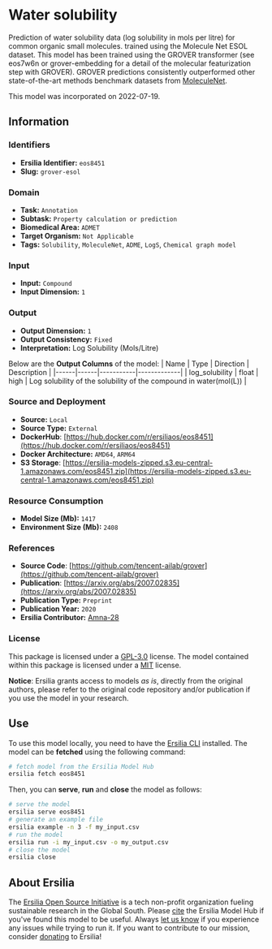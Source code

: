 # Water solubility

Prediction of water solubility data (log solubility in mols per litre) for common organic small molecules. trained using the Molecule Net ESOL dataset.
This model has been trained using the GROVER transformer (see eos7w6n or grover-embedding for a detail of the molecular featurization step with GROVER).  GROVER predictions consistently outperformed other state-of-the-art methods benchmark datasets from [MoleculeNet](https://pubs.rsc.org/en/content/articlelanding/2018/sc/c7sc02664a#!divAbstract).

This model was incorporated on 2022-07-19.

## Information
### Identifiers
- **Ersilia Identifier:** `eos8451`
- **Slug:** `grover-esol`

### Domain
- **Task:** `Annotation`
- **Subtask:** `Property calculation or prediction`
- **Biomedical Area:** `ADMET`
- **Target Organism:** `Not Applicable`
- **Tags:** `Solubility`, `MoleculeNet`, `ADME`, `LogS`, `Chemical graph model`

### Input
- **Input:** `Compound`
- **Input Dimension:** `1`

### Output
- **Output Dimension:** `1`
- **Output Consistency:** `Fixed`
- **Interpretation:** Log Solubility (Mols/Litre)

Below are the **Output Columns** of the model:
| Name | Type | Direction | Description |
|------|------|-----------|-------------|
| log_solubility | float | high | Log solubility of the solubility of the compound in water(mol(L)) |


### Source and Deployment
- **Source:** `Local`
- **Source Type:** `External`
- **DockerHub**: [https://hub.docker.com/r/ersiliaos/eos8451](https://hub.docker.com/r/ersiliaos/eos8451)
- **Docker Architecture:** `AMD64`, `ARM64`
- **S3 Storage**: [https://ersilia-models-zipped.s3.eu-central-1.amazonaws.com/eos8451.zip](https://ersilia-models-zipped.s3.eu-central-1.amazonaws.com/eos8451.zip)

### Resource Consumption
- **Model Size (Mb):** `1417`
- **Environment Size (Mb):** `2408`


### References
- **Source Code**: [https://github.com/tencent-ailab/grover](https://github.com/tencent-ailab/grover)
- **Publication**: [https://arxiv.org/abs/2007.02835](https://arxiv.org/abs/2007.02835)
- **Publication Type:** `Preprint`
- **Publication Year:** `2020`
- **Ersilia Contributor:** [Amna-28](https://github.com/Amna-28)

### License
This package is licensed under a [GPL-3.0](https://github.com/ersilia-os/ersilia/blob/master/LICENSE) license. The model contained within this package is licensed under a [MIT](LICENSE) license.

**Notice**: Ersilia grants access to models _as is_, directly from the original authors, please refer to the original code repository and/or publication if you use the model in your research.


## Use
To use this model locally, you need to have the [Ersilia CLI](https://github.com/ersilia-os/ersilia) installed.
The model can be **fetched** using the following command:
```bash
# fetch model from the Ersilia Model Hub
ersilia fetch eos8451
```
Then, you can **serve**, **run** and **close** the model as follows:
```bash
# serve the model
ersilia serve eos8451
# generate an example file
ersilia example -n 3 -f my_input.csv
# run the model
ersilia run -i my_input.csv -o my_output.csv
# close the model
ersilia close
```

## About Ersilia
The [Ersilia Open Source Initiative](https://ersilia.io) is a tech non-profit organization fueling sustainable research in the Global South.
Please [cite](https://github.com/ersilia-os/ersilia/blob/master/CITATION.cff) the Ersilia Model Hub if you've found this model to be useful. Always [let us know](https://github.com/ersilia-os/ersilia/issues) if you experience any issues while trying to run it.
If you want to contribute to our mission, consider [donating](https://www.ersilia.io/donate) to Ersilia!
